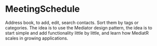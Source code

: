 # MeetingSchedule
Address book, to add, edit, search contacts. Sort them by tags or categories. The idea is to use the Mediator design pattern, the idea is to start simple and add functionality little by little, and learn how MediatR scales in growing applications.

